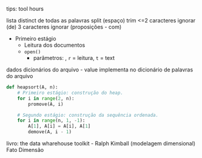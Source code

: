 tips:
tool hours

lista distinct de todas as palavras
split (espaço)
trim
<=2 caracteres ignorar (de)
3 caracteres ignorar (proposições - com)

* Primeiro estágio
  * Leitura dos documentos
  * `open()`
    * parâmetros: <path>, `r` = leitura, `t` = text

dados dicionários do arquivo - value implementa no dicionário de palavras do arquivo

```py
def heapsort(A, n):
    # Primeiro estágio: construção do heap.
    for i in range(2, n):
        promove(A, i)

    # Segundo estágio: construção da sequência ordenada.
    for i in range(n, 1, -1):
        A[1], A[i] = A[i], A[1]
        demove(A, i - 1)
```

livro: the data wharehouse toolkit - Ralph Kimball (modelagem dimensional)
Fato Dimensão
